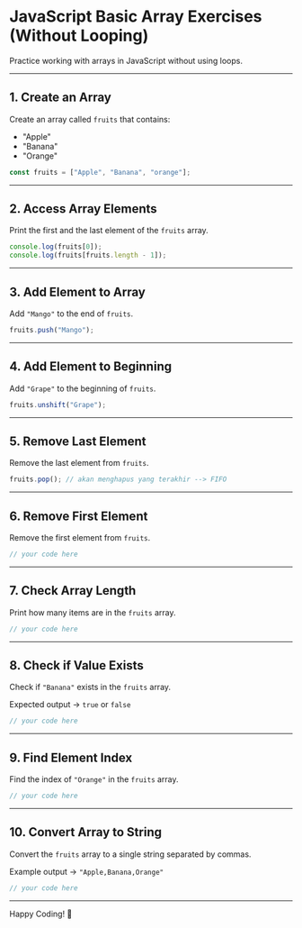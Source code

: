 # JavaScript Basic Array Exercises (Without Looping)

Practice working with arrays in JavaScript without using loops.

---

## 1. Create an Array

Create an array called `fruits` that contains:

- "Apple"
- "Banana"
- "Orange"

```javascript
const fruits = ["Apple", "Banana", "orange"];
```

---

## 2. Access Array Elements

Print the first and the last element of the `fruits` array.

```javascript
console.log(fruits[0]);
console.log(fruits[fruits.length - 1]);
```

---

## 3. Add Element to Array

Add `"Mango"` to the end of `fruits`.

```javascript
fruits.push("Mango");
```

---

## 4. Add Element to Beginning

Add `"Grape"` to the beginning of `fruits`.

```javascript
fruits.unshift("Grape");
```

---

## 5. Remove Last Element

Remove the last element from `fruits`.

```javascript
fruits.pop(); // akan menghapus yang terakhir --> FIFO
```

---

## 6. Remove First Element

Remove the first element from `fruits`.

```javascript
// your code here
```

---

## 7. Check Array Length

Print how many items are in the `fruits` array.

```javascript
// your code here
```

---

## 8. Check if Value Exists

Check if `"Banana"` exists in the `fruits` array.

Expected output → `true` or `false`

```javascript
// your code here
```

---

## 9. Find Element Index

Find the index of `"Orange"` in the `fruits` array.

```javascript
// your code here
```

---

## 10. Convert Array to String

Convert the `fruits` array to a single string separated by commas.

Example output → `"Apple,Banana,Orange"`

```javascript
// your code here
```

---

Happy Coding! 🚀
